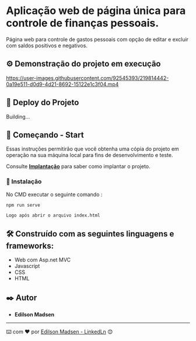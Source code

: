 # Aplicação web de página única para controle de finanças pessoais.

Página web para controle de gastos pessoais com opção de editar e excluir com saldos positivos e negativos.

## ⚙️ Demonstração do projeto em execução

https://user-images.githubusercontent.com/92545393/219814442-0a19e511-d0d9-4d21-8692-15122e1c3f04.mp4


## 📌 Deploy do Projeto

Building... 

## 🚀 Começando - Start

Essas instruções permitirão que você obtenha uma cópia do projeto em operação na sua máquina local para fins de desenvolvimento e teste.

Consulte **[Implantação](#-implanta%C3%A7%C3%A3o)** para saber como implantar o projeto.

### 🔧 Instalação

No CMD executar o seguinte comando : 

```
npm run serve
```

```
Logo após abrir o arquivo index.html
```

## 🛠️ Construído com as seguintes linguagens e frameworks:

* Web com Asp.net MVC
* Javascript
* CSS
* HTML

## ✒️ Autor

* **Edilson Madsen**

---
⌨️ com ❤️ por [Edilson Madsen - LinkedLn](https://www.linkedin.com/in/edilsonmadsen/) 😊

